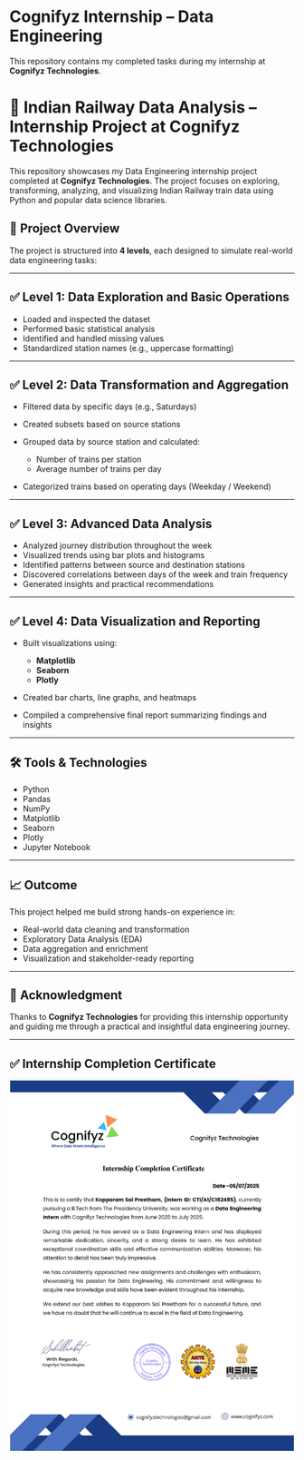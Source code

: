 # Cognifyz Internship – Data Engineering

This repository contains my completed tasks during my internship at **Cognifyz Technologies**.

# 🚆 Indian Railway Data Analysis – Internship Project at Cognifyz Technologies

This repository showcases my Data Engineering internship project completed at **Cognifyz Technologies**. The project focuses on exploring, transforming, analyzing, and visualizing Indian Railway train data using Python and popular data science libraries.

## 📌 Project Overview

The project is structured into **4 levels**, each designed to simulate real-world data engineering tasks:

---

## ✅ Level 1: Data Exploration and Basic Operations

* Loaded and inspected the dataset
* Performed basic statistical analysis
* Identified and handled missing values
* Standardized station names (e.g., uppercase formatting)

---

## ✅ Level 2: Data Transformation and Aggregation

* Filtered data by specific days (e.g., Saturdays)
* Created subsets based on source stations
* Grouped data by source station and calculated:

  * Number of trains per station
  * Average number of trains per day
* Categorized trains based on operating days (Weekday / Weekend)

---

## ✅ Level 3: Advanced Data Analysis

* Analyzed journey distribution throughout the week
* Visualized trends using bar plots and histograms
* Identified patterns between source and destination stations
* Discovered correlations between days of the week and train frequency
* Generated insights and practical recommendations

---

## ✅ Level 4: Data Visualization and Reporting

* Built visualizations using:

  * **Matplotlib**
  * **Seaborn**
  * **Plotly**
* Created bar charts, line graphs, and heatmaps
* Compiled a comprehensive final report summarizing findings and insights

---

## 🛠️ Tools & Technologies

* Python
* Pandas
* NumPy
* Matplotlib
* Seaborn
* Plotly
* Jupyter Notebook

---

## 📈 Outcome

This project helped me build strong hands-on experience in:

* Real-world data cleaning and transformation
* Exploratory Data Analysis (EDA)
* Data aggregation and enrichment
* Visualization and stakeholder-ready reporting

---

## 📣 Acknowledgment

Thanks to **Cognifyz Technologies** for providing this internship opportunity and guiding me through a practical and insightful data engineering journey.

---

## ✅ Internship Completion Certificate

![Certificate](Certificates/Internship_Completion_Certificate.jpg)

